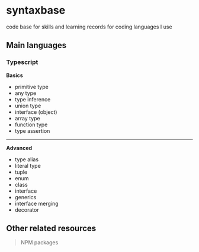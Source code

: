 # syntaxbase
code base for skills and learning records for coding languages I use

## Main languages

### Typescript
**Basics**
- primitive type
- any type
- type inference
- union type
- interface (object)
- array type
- function type
- type assertion
***
**Advanced** 
- type alias
- literal type
- tuple
- enum
- class
- interface
- generics
- interface merging
- decorator

## Other related resources
> NPM packages
